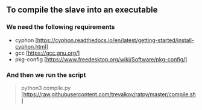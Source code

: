 ## To compile the slave into an executable
### We need the following requirements
* cyphon [https://cyphon.readthedocs.io/en/latest/getting-started/install-cyphon.html]
* gcc [https://gcc.gnu.org/]
* pkg-config [https://www.freedesktop.org/wiki/Software/pkg-config/]
### And then we run the script
> python3 compile.py [https://raw.githubusercontent.com/trevalkov/ratpy/master/compile.sh]
